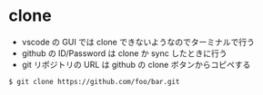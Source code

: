 # clone

- vscode の GUI では clone できないようなのでターミナルで行う
- github の ID/Password は clone か sync したときに行う
- git リポジトリの URL は github の clone ボタンからコピペする

```
$ git clone https://github.com/foo/bar.git
```
